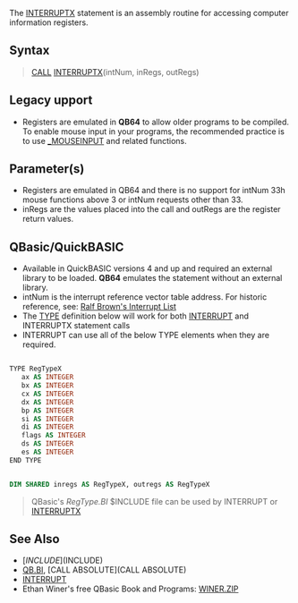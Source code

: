 The [INTERRUPTX](INTERRUPTX) statement is an assembly routine for accessing computer information registers.

## Syntax

> [CALL](CALL) [INTERRUPTX](INTERRUPTX)(intNum, inRegs, outRegs)

## Legacy upport

* Registers are emulated in **QB64** to allow older programs to be compiled. To enable mouse input in your programs, the recommended practice is to use [_MOUSEINPUT](_MOUSEINPUT) and related functions.

## Parameter(s)

* Registers are emulated in QB64 and there is no support for intNum 33h mouse functions above 3 or intNum requests other than 33.
* inRegs are the values placed into the call and outRegs are the register return values.

## QBasic/QuickBASIC

* Available in QuickBASIC versions 4 and up and required an external library to be loaded. <!-- Command line: QB.EXE /L in QB4.5 --> **QB64** emulates the statement without an external library.
* intNum is the interrupt reference vector table address. For historic reference, see: [Ralf Brown's Interrupt List](http://www.ctyme.com/intr/cat.htm)
* The [TYPE](TYPE) definition below will work for both [INTERRUPT](INTERRUPT) and INTERRUPTX statement calls
* INTERRUPT can use all of the below TYPE elements when they are required.

```vb

TYPE RegTypeX
   ax AS INTEGER
   bx AS INTEGER
   cx AS INTEGER
   dx AS INTEGER
   bp AS INTEGER
   si AS INTEGER
   di AS INTEGER
   flags AS INTEGER
   ds AS INTEGER
   es AS INTEGER
END TYPE 

```

```vb

DIM SHARED inregs AS RegTypeX, outregs AS RegTypeX

```

> QBasic's *RegType.BI* $INCLUDE file can be used by INTERRUPT or [INTERRUPTX](INTERRUPTX)


## See Also

* [$INCLUDE]($INCLUDE)
* [QB.BI](QB.BI), [CALL ABSOLUTE](CALL ABSOLUTE)
* [INTERRUPT](INTERRUPT)
* Ethan Winer's free QBasic Book and Programs: [WINER.ZIP](http://www.ethanwiner.com/fullmoon.html)
